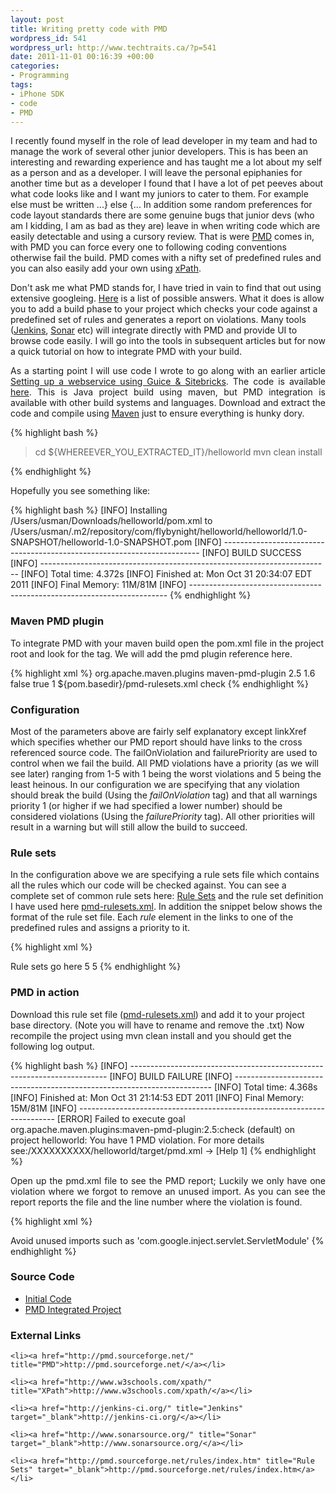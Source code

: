 ```yaml
--- 
layout: post
title: Writing pretty code with PMD
wordpress_id: 541
wordpress_url: http://www.techtraits.ca/?p=541
date: 2011-11-01 00:16:39 +00:00
categories: 
- Programming
tags:
- iPhone SDK
- code
- PMD
---
```

I recently found myself in the role of lead developer in my team and had to manage the work of several other junior developers. This is has been an interesting and rewarding experience and has taught me a lot about my self as a person and as a developer. I will leave the personal epiphanies for another time but as a developer I found that I have a lot of pet peeves about what code looks like and I want my juniors to cater to them. For example else must be written ...} else {... In addition some random preferences for code layout standards there are some genuine bugs that junior devs (who am I kidding, I am as bad as they are) leave in when writing code which are easily detectable and using a cursory review. That is were <a href="http://pmd.sourceforge.net/" title="PMD">PMD</a> comes in, with PMD you can force every one to following coding conventions otherwise fail the build. PMD comes with a nifty set of predefined rules and you can also easily add your own using <a href="http://www.w3schools.com/xpath/" title="xPath" target="_blank">xPath</a>.

<!--more-->

<p style="text-align: justify;">

Don't ask me what PMD stands for, I have tried in vain to find that out using extensive googleing. <a href="http://pmd.sourceforge.net/meaning.html" title="What does PMD Mean" target="_blank">Here</a> is a list of possible answers. What it does is allow you to add a build phase to your project which checks your code against a predefined set of rules and generates a report on violations. Many tools (<a href="http://jenkins-ci.org/" title="Jenkins" target="_blank">Jenkins</a>, <a href="http://www.sonarsource.org/" title="Sonar" target="_blank">Sonar</a> etc) will integrate directly with PMD and provide UI to browse code easily. I will go into the tools in subsequent articles but for now a quick tutorial on how to integrate PMD with your build. </p>

<p style="text-align: justify;">
As a starting point I will use code I wrote to go along with an earlier article <a href="http://www.techtraits.ca/five-minute-guide-to-setting-up-a-java-webserver/" title="Setting up a webservice using Guice & Sitebricks" target="_blank">Setting up a webservice using Guice & Sitebricks</a>. The code is available <a href="http://www.techtraits.ca/wp-content/uploads/2011/06/helloworld.zip" title="Hello World">here</a>. This is Java project build using maven, but PMD integration is available with other build systems and languages. Download and extract the code and compile using <a href="http://maven.apache.org/ref/3.0/" title="Maven 3" target="_blank">Maven</a> just to ensure everything is hunky dory. </p> 

{% highlight bash %}

> cd ${WHEREEVER_YOU_EXTRACTED_IT}/helloworld
> mvn clean install

{% endhighlight %}
&nbsp;



Hopefully you see something like:

{% highlight bash %}
[INFO] Installing /Users/usman/Downloads/helloworld/pom.xml to /Users/usman/.m2/repository/com/flybynight/helloworld/helloworld/1.0-SNAPSHOT/helloworld-1.0-SNAPSHOT.pom
[INFO] ------------------------------------------------------------------------
[INFO] BUILD SUCCESS
[INFO] ------------------------------------------------------------------------
[INFO] Total time: 4.372s
[INFO] Finished at: Mon Oct 31 20:34:07 EDT 2011
[INFO] Final Memory: 11M/81M
[INFO] ------------------------------------------------------------------------
{% endhighlight %}
&nbsp;





<h3>Maven PMD plugin</h3>

<p style="text-align: justify;">

To integrate PMD with your maven build open the pom.xml file in the project root and look for the <plugins> tag. We will add the pmd plugin reference here. </p>



{% highlight xml %}
<plugin>
	<groupId>org.apache.maven.plugins</groupId>
	<artifactId>maven-pmd-plugin</artifactId>
	<version>2.5</version>
	<configuration>
		<targetJdk>1.6</targetJdk>
		<linkXref>false</linkXref>
		<failOnViolation>true</failOnViolation>
		<failurePriority>1</failurePriority>
		<rulesets>
			<ruleset>${pom.basedir}/pmd-rulesets.xml</ruleset>
		</rulesets>
	</configuration>
	<executions>
		<execution>
			<goals>
				<goal>check</goal>
			</goals>
		</execution>
	</executions>
</plugin> 
{% endhighlight %}
&nbsp;



<h3>Configuration</h3>

<p style="text-align: justify;">

Most of the parameters above are fairly self explanatory except linkXref which specifies whether our PMD report should have links to the cross referenced source code. The failOnViolation and  failurePriority are used to control when we fail the build. All PMD violations have a priority (as we will see later) ranging from 1-5 with 1 being the worst violations and 5 being the least heinous. In our configuration we are specifying that any violation should break the build (Using the <em>failOnViolation</em> tag) and that all warnings priority 1 (or higher if we had specified a lower number) should be considered violations (Using the <em>failurePriority</em> tag). All other priorities will result in a warning but will still allow the build to succeed. </p>



<h3>Rule sets</h3>

<p style="text-align: justify;">

In the configuration above we are specifying a rule sets file which contains all the rules which our code will be checked against. You can see a complete set of common rule sets here: <a href="http://pmd.sourceforge.net/rules/index.html" title="Rule Sets" target="_blank">Rule Sets</a> and the rule set definition I have used here <a href='http://www.techtraits.ca/wp-content/uploads/2011/11/pmd-rulesets.xml_.txt'>pmd-rulesets.xml</a>. In addition the snippet below shows the format of the rule set file. Each <em>rule</em> element in the links to one of the predefined rules and assigns a priority to it. </p>



{% highlight xml %}
<?xml version="1.0"?>
<ruleset name="PMD-Rules">
	<description>
		Rule sets go here
	</description>
	<rule ref="rulesets/basic.xml/BooleanInstantiation">
		<priority>5</priority>
	</rule> 
	<rule ref="rulesets/basic.xml/CollapsibleIfStatements">
		<priority>5</priority>
	</rule> 
</ruleset>
{% endhighlight %}
&nbsp;



<h3>PMD in action</h3>

<p style="text-align: justify;">

Download this rule set file (<a href='http://www.techtraits.ca/wp-content/uploads/2011/11/pmd-rulesets.xml_.txt'>pmd-rulesets.xml</a>) and add it to your project base directory. (Note you will have to rename and remove the .txt) Now recompile the project using mvn clean install and you should get the following log output. </p>

{% highlight bash %}
[INFO] ------------------------------------------------------------------------
[INFO] BUILD FAILURE
[INFO] ------------------------------------------------------------------------
[INFO] Total time: 4.368s
[INFO] Finished at: Mon Oct 31 21:14:53 EDT 2011
[INFO] Final Memory: 15M/81M
[INFO] ------------------------------------------------------------------------
[ERROR] Failed to execute goal org.apache.maven.plugins:maven-pmd-plugin:2.5:check (default) on project helloworld: You have 1 PMD violation. For more details see:/XXXXXXXXXX/helloworld/target/pmd.xml -> [Help 1]
{% endhighlight %}
&nbsp;


<p style="text-align: justify;">
Open up the pmd.xml file to see the PMD report; Luckily we only have one violation where we forgot to remove an unused import. As you can see the report reports the file and the line number where the violation is found. </p>

{% highlight xml %}
<?xml version="1.0" encoding="UTF-8"?>
<pmd version="4.2.5" timestamp="2011-10-31T21:14:52.771">
<file name="/Users/usman/Downloads/helloworld/src/main/java/com/flybynight/helloworld/GuiceCreator.java">
<violation beginline="7" endline="7" begincolumn="1" endcolumn="47" rule="UnusedImports" ruleset="Import Statement Rules" package="com.flybynight.helloworld" externalInfoUrl="http://pmd.sourceforge.net/rules/imports.html#UnusedImports" priority="1">
Avoid unused imports such as 'com.google.inject.servlet.ServletModule'
</violation>
</file>
</pmd>
{% endhighlight %}
&nbsp;

<h3>Source Code</h3>

* <a href="http://www.techtraits.ca/wp-content/uploads/2011/06/helloworld.zip" title="Initial Code" target="_blank">Initial Code</a>
* <a href='http://www.techtraits.ca/wp-content/uploads/2011/11/helloworld.zip'>PMD Integrated Project</a>





<h3>External Links</h3>

<p style="text-align: justify;">

	<li><a href="http://pmd.sourceforge.net/" title="PMD">http://pmd.sourceforge.net/</a></li>

	<li><a href="http://www.w3schools.com/xpath/" title="XPath">http://www.w3schools.com/xpath/</a></li>

	<li><a href="http://jenkins-ci.org/" title="Jenkins" target="_blank">http://jenkins-ci.org/</a></li>

	<li><a href="http://www.sonarsource.org/" title="Sonar" target="_blank">http://www.sonarsource.org/</a></li>

	<li><a href="http://pmd.sourceforge.net/rules/index.htm" title="Rule Sets" target="_blank">http://pmd.sourceforge.net/rules/index.htm</a></li>










